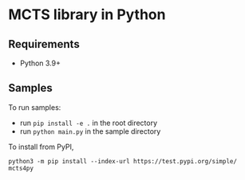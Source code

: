 # MCTS library in Python

## Requirements

- Python 3.9+

## Samples

To run samples:
- run `pip install -e .` in the root directory
- run `python main.py` in the sample directory

To install from PyPI,

```
python3 -m pip install --index-url https://test.pypi.org/simple/ mcts4py
```